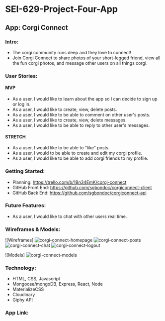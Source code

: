 # SEI-629-Project-Four-App

## App: Corgi Connect

### Intro:
- The corgi community runs deep and they love to connect!
- Join Corgi Connect to share photos of your short-legged friend, view all the fun corgi photos, and message other users on all things corgi. 

### User Stories:

#### MVP
- As a user, I would like to learn about the app so I can decide to sign up or log in.
- As a user, I would like to create, view, delete posts.
- As a user, I would like to be able to comment on other user's posts.
- As a user, I would like to create, view, delete messages.
- As a user, I would like to be able to reply to other user's messages.

#### STRETCH 
- As a user, I would like to be able to "like" posts.
- As a user, I would to be able to create and edit my corgi profile.
- As a user, I would like to be able to add corgi friends to my profile.
    
### Getting Started:
- Planning: https://trello.com/b/1Bn34EmK/corgi-connect
- GitHub Front End: https://github.com/sgbondoc/corgiconnect-client
- GitHub Back End: https://github.com/sgbondoc/corgiconnect-api

### Future Features:
- As a user, I would like to chat with other users real time.

### Wireframes & Models:
![Wireframes]
![corgi-connect-homepage](https://user-images.githubusercontent.com/66690581/93749762-514beb80-fbaf-11ea-89f1-04bef89dae61.png)
![corgi-connect-posts](https://user-images.githubusercontent.com/66690581/93749769-527d1880-fbaf-11ea-964e-367a13fbaa21.png)
![corgi-connect-chat](https://user-images.githubusercontent.com/66690581/93749760-50b35500-fbaf-11ea-867e-1595e7669ebf.png)
![corgi-connect-logout](https://user-images.githubusercontent.com/66690581/93749765-514beb80-fbaf-11ea-8ab2-c1a96159b5ce.png)

![Models]
![corgi-connect-models](https://user-images.githubusercontent.com/66690581/93749767-51e48200-fbaf-11ea-8c35-d1b9d1f0b673.png)

### Technology:
- HTML, CSS, Javascript
- Mongoose/mongoDB, Express, React, Node
- MaterializeCSS
- Cloudinary
- Giphy API

### App Link: 
